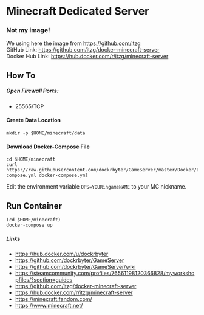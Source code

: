 # Minecraft Dedicated Server
### Not my image!
We using here the image from https://github.com/itzg  
GitHub Link:        https://github.com/itzg/docker-minecraft-server  
Docker Hub Link:    https://hub.docker.com/r/itzg/minecraft-server
## How To

##### Open Firewall Ports:
 - 25565/TCP

#### Create Data Location
```
mkdir -p $HOME/minecraft/data
 ```

#### Download Docker-Compose File
```
cd $HOME/minecraft
curl https://raw.githubusercontent.com/dockrbyter/GameServer/master/Docker/Linux/Minecraft/docker-compose.yml docker-compose.yml
```

Edit the environment variable `OPS=YOURingameNAME` to your MC nickname.

## Run Container
```
(cd $HOME/minecraft)
docker-compose up
```

##### Links
 - https://hub.docker.com/u/dockrbyter
 - https://github.com/dockrbyter/GameServer
 - https://github.com/dockrbyter/GameServer/wiki
 - https://steamcommunity.com/profiles/76561198120366828/myworkshopfiles/?section=guides
 - https://github.com/itzg/docker-minecraft-server
 - https://hub.docker.com/r/itzg/minecraft-server
 - https://minecraft.fandom.com/
 - https://www.minecraft.net/
